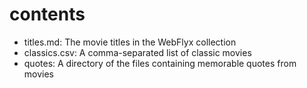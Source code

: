 # contents

- titles.md: The movie titles in the WebFlyx collection
- classics.csv: A comma-separated list of classic movies
- quotes: A directory of the files containing memorable quotes from movies
